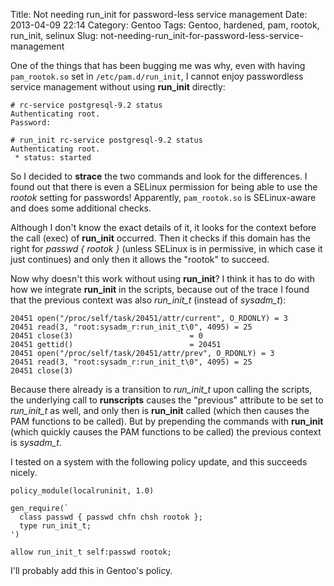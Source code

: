 Title: Not needing run_init for password-less service management
Date: 2013-04-09 22:14
Category: Gentoo
Tags: Gentoo, hardened, pam, rootok, run_init, selinux
Slug: not-needing-run_init-for-password-less-service-management

One of the things that has been bugging me was why, even with having
`pam_rootok.so` set in `/etc/pam.d/run_init`, I cannot enjoy
passwordless service management without using **run\_init** directly:

    # rc-service postgresql-9.2 status
    Authenticating root.
    Password: 

    # run_init rc-service postgresql-9.2 status
    Authenticating root.
     * status: started

So I decided to **strace** the two commands and look for the
differences. I found out that there is even a SELinux permission for
being able to use the *rootok* setting for passwords! Apparently,
`pam_rootok.so` is SELinux-aware and does some additional checks.

Although I don't know the exact details of it, it looks for the context
before the call (exec) of **run\_init** occurred. Then it checks if this
domain has the right for *passwd { rootok }* (unless SELinux is in
permissive, in which case it just continues) and only then it allows the
"rootok" to succeed.

Now why doesn't this work without using **run\_init**? I think it has to
do with how we integrate **run\_init** in the scripts, because out of
the trace I found that the previous context was also *run\_init\_t*
(instead of *sysadm\_t*):

    20451 open("/proc/self/task/20451/attr/current", O_RDONLY) = 3
    20451 read(3, "root:sysadm_r:run_init_t\0", 4095) = 25
    20451 close(3)                          = 0
    20451 gettid()                          = 20451
    20451 open("/proc/self/task/20451/attr/prev", O_RDONLY) = 3
    20451 read(3, "root:sysadm_r:run_init_t\0", 4095) = 25
    20451 close(3) 

Because there already is a transition to *run\_init\_t* upon calling the
scripts, the underlying call to **runscripts** causes the "previous"
attribute to be set to *run\_init\_t* as well, and only then is
**run\_init** called (which then causes the PAM functions to be called).
But by prepending the commands with **run\_init** (which quickly causes
the PAM functions to be called) the previous context is *sysadm\_t*.

I tested on a system with the following policy update, and this succeeds
nicely.

    policy_module(localruninit, 1.0)

    gen_require(`
      class passwd { passwd chfn chsh rootok };
      type run_init_t;
    ')

    allow run_init_t self:passwd rootok;

I'll probably add this in Gentoo's policy.
